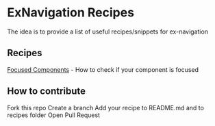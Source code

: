 # ExNavigation Recipes
The idea is to provide a list of useful recipes/snippets for ex-navigation

## Recipes

[Focused Components](./recipes/focused_component.md) - How to check if your component is focused

## How to contribute
Fork this repo
Create a branch
Add your recipe to README.md and to recipes folder
Open Pull Request
